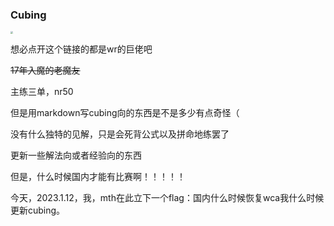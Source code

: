 ### Cubing

[<img src="https://i.cubing.com/upload/3/30fa7d6d96a885b2baf14b6a68cabbf1.jpeg" style="zoom:25%;" />](https://cubing.com/results/person/2018MOTI02)



想必点开这个链接的都是wr的巨佬吧 

~~17年入魔的老魔友~~

主练三单，nr50

但是用markdown写cubing向的东西是不是多少有点奇怪（

没有什么独特的见解，只是会死背公式以及拼命地练罢了

更新一些解法向或者经验向的东西

但是，什么时候国内才能有比赛啊！！！！！

今天，2023.1.12，我，mth在此立下一个flag：国内什么时候恢复wca我什么时候更新cubing。